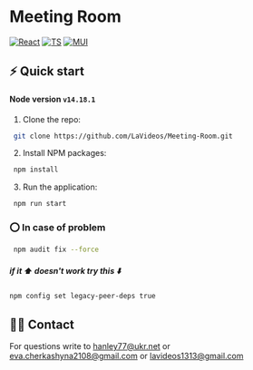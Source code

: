 # Meeting Room

[![React][react.js]][react-url]
[![TS][ts]][ts-url]
[![MUI][mui]][mui-url]

## ⚡️ Quick start

#### Node version `v14.18.1`

1. Clone the repo:

```sh
 git clone https://github.com/LaVideos/Meeting-Room.git
```

2. Install NPM packages:

```sh
 npm install
```

3.  Run the application:

```sh
 npm run start
```
### ⭕️ In case of problem

```sh
 npm audit fix --force
```

##### if it ⬆️ doesn't work try this ⬇️

```sh
npm config set legacy-peer-deps true
```



## 🤙🏼 Contact

For questions write to hanley77@ukr.net or eva.cherkashyna2108@gmail.com or lavideos1313@gmail.com



[react.js]: https://img.shields.io/badge/React-20232A?style=for-the-badge&logo=react&logoColor=61DAFB
[react-url]: https://reactjs.org/
[mui]: https://img.shields.io/badge/mui-000000?style=for-the-badge&logo=mui&logoColor=white&color=007FFF
[mui-url]: https://mui.com/
[ts]: https://img.shields.io/badge/typeScript-000000?style=for-the-badge&logo=ts-node&logoColor=white&color=3178C6
[ts-url]: https://www.typescriptlang.org/
